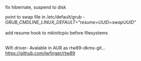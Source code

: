 fix hibernate, suspend to disk

point to swap file in /etc/default/grub - <i>GRUB_CMDLINE_LINUX_DEFAULT="resume=UUID=swapUUID"</i>
<br><br>add resume hook to mkinitcpio before filesystems

<br>Wifi driver- Avalable in AUR as rtw89-dkms-git... https://github.com/lwfinger/rtw89
